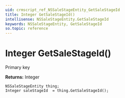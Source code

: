 ```yaml
---
uid: crmscript_ref_NSSaleStageEntity_GetSaleStageId
title: Integer GetSaleStageId()
intellisense: NSSaleStageEntity.GetSaleStageId
keywords: NSSaleStageEntity, GetSaleStageId
so.topic: reference
---
```


# Integer GetSaleStageId()

Primary key

**Returns:** Integer

```crmscript
NSSaleStageEntity thing;
Integer saleStageId  = thing.GetSaleStageId();
```

